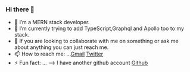 ### Hi there 👋
     
- 🔭 I’m a MERN stack developer.
- 🌱 I’m currently trying to add TypeScript,Graphql and Apollo too to my stack.
- 👯 If you are looking to collaborate with me on something or ask me about anything you can just reach me.
- 📫 How to reach me: ...[Gmail](atoppo267@gmail.com) [Twitter](https://twitter.com/toppo__avinash)
- ⚡ Fun fact: ...
-->  I have another github account [Github](https://github.com/hiithisisavinash)
